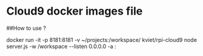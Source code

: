 # Cloud9 docker images file

##How to use ? 

docker run -it -p 8181:8181 -v ~/projects:/workspace/ kviet/rpi-cloud9 node server.js -w /workspace --listen 0.0.0.0 -a :

